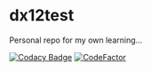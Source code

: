 # dx12test
Personal repo for my own learning...

[![Codacy Badge](https://api.codacy.com/project/badge/Grade/d9e124bfc7db4465ad740d3257610e57)](https://www.codacy.com?utm_source=github.com&amp;utm_medium=referral&amp;utm_content=lawfuyang/dx12test&amp;utm_campaign=Badge_Grade)
[![CodeFactor](https://www.codefactor.io/repository/github/lawfuyang/dx12test/badge)](https://www.codefactor.io/repository/github/lawfuyang/dx12test)

